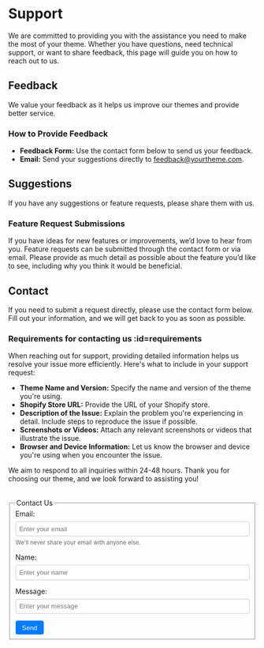 # Support

We are committed to providing you with the assistance you need to make the most of your theme. Whether you have questions, need technical support, or want to share feedback, this page will guide you on how to reach out to us.

## Feedback

We value your feedback as it helps us improve our themes and provide better service.

### How to Provide Feedback <!-- {docsify-ignore} -->

- **Feedback Form:** Use the contact form below to send us your feedback.
- **Email:** Send your suggestions directly to [feedback@yourtheme.com](mailto:feedback@yourtheme.com).

## Suggestions

If you have any suggestions or feature requests, please share them with us.

### Feature Request Submissions <!-- {docsify-ignore} -->

If you have ideas for new features or improvements, we’d love to hear from you. Feature requests can be submitted through the contact form or via email. Please provide as much detail as possible about the feature you’d like to see, including why you think it would be beneficial.

## Contact

If you need to submit a request directly, please use the contact form below. Fill out your information, and we will get back to you as soon as possible.

### Requirements for contacting us :id=requirements <!-- {docsify-ignore} -->

When reaching out for support, providing detailed information helps us resolve your issue more efficiently. Here's what to include in your support request:

- **Theme Name and Version:** Specify the name and version of the theme you're using.
- **Shopify Store URL:** Provide the URL of your Shopify store.
- **Description of the Issue:** Explain the problem you're experiencing in detail. Include steps to reproduce the issue if possible.
- **Screenshots or Videos:** Attach any relevant screenshots or videos that illustrate the issue.
- **Browser and Device Information:** Let us know the browser and device you're using when you encounter the issue.

We aim to respond to all inquiries within 24-48 hours. Thank you for choosing our theme, and we look forward to assisting you!

<form action="https://script.google.com/macros/s/AKfycbwox6Ei_8PIPQsDP_Kz1aRwhg3bXnRw-_a0wkErbnb0EqGOLPAX7uSGwarxRKHeIm43FQ/exec" method="POST" aria-labelledby="contactFormHeading" style="margin-top: 2rem;">
  <fieldset>
    <legend id="contactFormHeading">Contact Us</legend>
    <div style="margin-bottom: 1em;">
      <label for="email" style="display: block; margin-bottom: 0.5em;">Email:</label>
      <input 
        id="email" 
        name="Email" 
        type="email" 
        placeholder="Enter your email" 
        required 
        aria-required="true" 
        aria-describedby="emailHelp" 
        style="width: 100%; padding: 0.5em; border: 1px solid #ccc; border-radius: 4px;" 
      />
      <small id="emailHelp" style="display: block; margin-top: 0.5em; color: #666;">
        We'll never share your email with anyone else.
      </small>
    </div>
    <div style="margin-bottom: 1em;">
      <label for="name" style="display: block; margin-bottom: 0.5em;">Name:</label>
      <input 
        id="name" 
        name="Name" 
        type="text" 
        placeholder="Enter your name" 
        required 
        aria-required="true" 
        style="width: 100%; padding: 0.5em; border: 1px solid #ccc; border-radius: 4px;" 
      />
    </div>
    <div style="margin-bottom: 1em;">
      <label for="name" style="display: block; margin-bottom: 0.5em;">Message:</label>
      <input 
        id="message" 
        name="Message" 
        type="textarea" 
        placeholder="Enter your message" 
        required 
        aria-required="true" 
        style="width: 100%; padding: 0.5em; border: 1px solid #ccc; border-radius: 4px;" 
      />
    </div>
    <button 
      type="submit" 
      style="padding: 0.5em 1em; background-color: #007bff; color: white; border: none; border-radius: 4px; cursor: pointer;"
      aria-label="Send your information">
      Send
    </button>
  </fieldset>
</form>
